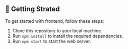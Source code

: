 ## 🚀 Getting Strated

To get started with frontend, follow these steps:

1. Clone this repository to your local machine.
2. Run `npm install` to install the required dependencies.
3. Run `npm start` to start the web server. 
